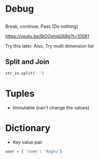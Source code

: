 # Debug

##

Break, continue, Pass (Do nothing)

https://youtu.be/BiDOehqG68g?t=10081

Try this later. Also, Try multi dimension list

## Split and Join

```python
str_in.split(' ')
```

# Tuples

- Immutable (can't change the values)

# Dictionary

- Key value pair

```python
user = { 'name': 'Raghu'}
```


